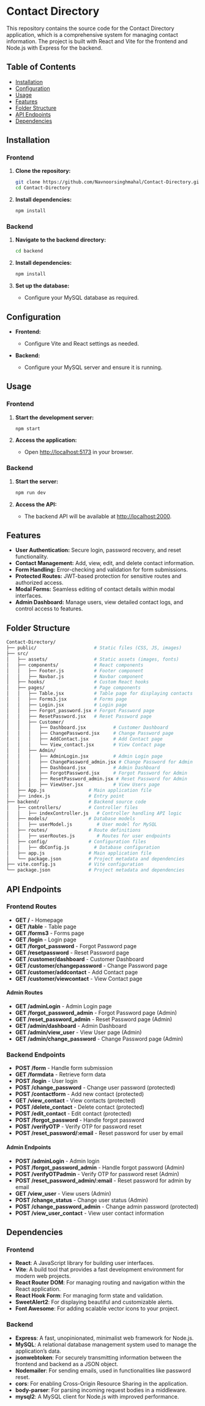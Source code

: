 # Contact Directory

This repository contains the source code for the Contact Directory application, which is a comprehensive system for managing contact information. The project is built with React and Vite for the frontend and Node.js with Express for the backend.

## Table of Contents

- [Installation](#installation)
- [Configuration](#configuration)
- [Usage](#usage)
- [Features](#features)
- [Folder Structure](#folder-structure)
- [API Endpoints](#api-endpoints)
- [Dependencies](#dependencies)

## Installation

### Frontend

1. **Clone the repository:**
    ```sh
    git clone https://github.com/Navnoorsinghmahal/Contact-Directory.git
    cd Contact-Directory
    ```

2. **Install dependencies:**
    ```sh
    npm install
    ```

### Backend

1. **Navigate to the backend directory:**
    ```sh
    cd backend
    ```

2. **Install dependencies:**
    ```sh
    npm install
    ```

3. **Set up the database:**
    - Configure your MySQL database as required.

## Configuration

- **Frontend:**
  - Configure Vite and React settings as needed.

- **Backend:**
  - Configure your MySQL server and ensure it is running.

## Usage

### Frontend

1. **Start the development server:**
    ```sh
    npm start
    ```

2. **Access the application:**
    - Open [http://localhost:5173](http://localhost:5173) in your browser.

### Backend

1. **Start the server:**
    ```sh
    npm run dev
    ```

2. **Access the API:**
    - The backend API will be available at [http://localhost:2000](http://localhost:2000).

## Features

- **User Authentication:** Secure login, password recovery, and reset functionality.
- **Contact Management:** Add, view, edit, and delete contact information.
- **Form Handling:** Error-checking and validation for form submissions.
- **Protected Routes:** JWT-based protection for sensitive routes and authorized access.
- **Modal Forms:** Seamless editing of contact details within modal interfaces.
- **Admin Dashboard:** Manage users, view detailed contact logs, and control access to features.

## Folder Structure

```bash
Contact-Directory/
├── public/                     # Static files (CSS, JS, images)
├── src/
│   ├── assets/                 # Static assets (images, fonts)
│   ├── components/             # React components
│   │   ├── Footer.js           # Footer component
│   │   ├── Navbar.js           # Navbar component
│   ├── hooks/                  # Custom React hooks
│   ├── pages/                  # Page components
│   │   ├── Table.jsx           # Table page for displaying contacts
│   │   ├── Forms3.jsx          # Forms page
│   │   ├── Login.jsx           # Login page
│   │   ├── Forgot_password.jsx # Forgot Password page
│   │   ├── ResetPassword.jsx   # Reset Password page
│   │   ├── Customer/
│   │   │   ├── Dashboard.jsx          # Customer Dashboard
│   │   │   ├── ChangePassword.jsx     # Change Password page
│   │   │   ├── AddContact.jsx         # Add Contact page
│   │   │   └── View_contact.jsx       # View Contact page
│   │   ├── Admin/
│   │   │   ├── AdminLogin.jsx         # Admin Login page
│   │   │   ├── ChangePassword_admin.jsx # Change Password for Admin
│   │   │   ├── Dashboard.jsx          # Admin Dashboard
│   │   │   ├── ForgotPassword.jsx     # Forgot Password for Admin
│   │   │   ├── ResetPassword_admin.jsx # Reset Password for Admin
│   │   │   ├── ViewUser.jsx           # View Users page
│   ├── App.js                # Main application file
│   ├── index.js              # Entry point
├── backend/                  # Backend source code
│   ├── controllers/          # Controller files
│   │   ├── indexController.js   # Controller handling API logic
│   ├── models/               # Database models
│   │   ├── userModel.js         # User model for MySQL
│   ├── routes/               # Route definitions
│   │   ├── userRoutes.js        # Routes for user endpoints
│   ├── config/               # Configuration files
│   │   ├── dbConfig.js         # Database configuration
│   ├── app.js                # Main application file
│   └── package.json          # Project metadata and dependencies
├── vite.config.js            # Vite configuration
└── package.json              # Project metadata and dependencies

```
## API Endpoints

### Frontend Routes

- **GET /** - Homepage
- **GET /table** - Table page
- **GET /forms3** - Forms page
- **GET /login** - Login page
- **GET /forgot_password** - Forgot Password page
- **GET /resetpassword** - Reset Password page
- **GET /customer/dashboard** - Customer Dashboard
- **GET /customer/changepassword** - Change Password page
- **GET /customer/addcontact** - Add Contact page
- **GET /customer/viewcontact** - View Contact page

#### Admin Routes

- **GET /adminLogin** - Admin Login page
- **GET /forgot_password_admin** - Forgot Password page (Admin)
- **GET /reset_password_admin** - Reset Password page (Admin)
- **GET /admin/dashboard** - Admin Dashboard
- **GET /admin/view_user** - View User page (Admin)
- **GET /admin/change_password** - Change Password page (Admin)

### Backend Endpoints

- **POST /form** - Handle form submission
- **GET /formdata** - Retrieve form data
- **POST /login** - User login
- **POST /change_password** - Change user password (protected)
- **POST /contactform** - Add new contact (protected)
- **GET /view_contact** - View contacts (protected)
- **POST /delete_contact** - Delete contact (protected)
- **POST /edit_contact** - Edit contact (protected)
- **POST /forgot_password** - Handle forgot password
- **POST /verifyOTP** - Verify OTP for password reset
- **POST /reset_password/:email** - Reset password for user by email

#### Admin Endpoints

- **POST /adminLogin** - Admin login
- **POST /forgot_password_admin** - Handle forgot password (Admin)
- **POST /verifyOTPadmin** - Verify OTP for password reset (Admin)
- **POST /reset_password_admin/:email** - Reset password for admin by email
- **GET /view_user** - View users (Admin)
- **POST /change_status** - Change user status (Admin)
- **POST /change_password_admin** - Change admin password (protected)
- **POST /view_user_contact** - View user contact information


## Dependencies

### Frontend

- **React**: A JavaScript library for building user interfaces.
- **Vite**: A build tool that provides a fast development environment for modern web projects.
- **React Router DOM**: For managing routing and navigation within the React application.
- **React Hook Form**: For managing form state and validation.
- **SweetAlert2**: For displaying beautiful and customizable alerts.
- **Font Awesome**: For adding scalable vector icons to your project.

### Backend

- **Express**: A fast, unopinionated, minimalist web framework for Node.js.
- **MySQL**: A relational database management system used to manage the application’s data.
- **jsonwebtoken**: For securely transmitting information between the frontend and backend as a JSON object.
- **Nodemailer**: For sending emails, used in functionalities like password reset.
- **cors**: For enabling Cross-Origin Resource Sharing in the application.
- **body-parser**: For parsing incoming request bodies in a middleware.
- **mysql2**: A MySQL client for Node.js with improved performance.

